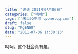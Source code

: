 ```yaml
---
title: "说说 2011年07月06日"
categories: ["嘀咕"]
tags: ["来自QQ空间 qzone.qq.com"]
draft: false
slug: "KgENB0"
date: "2011-07-06 13:30:13"
---
```


呵呵。这个社会真有趣。
